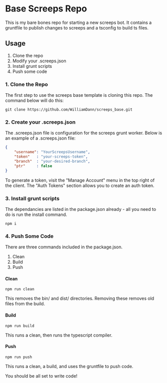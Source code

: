 # Base Screeps Repo

This is my bare bones repo for starting a new screeps bot. It contains a gruntfile to publish changes to screeps and a tsconfig to build ts files.

## Usage
1. Clone the repo
2. Modify your .screeps.json
3. Install grunt scripts
4. Push some code

### 1. Clone the Repo
The first step to use the screeps base template is cloning this repo. The command below will do this:

```
git clone https://github.com/WilliamDann/screeps_base.git
```

### 2. Create your .screeps.json

The .screeps.json file is configuration for the screeps grunt worker. Below is an example of a .screeps.json file:

```json
{
    "username": "YourScreepsUsername",
    "token"   : "your-screeps-token",
    "branch"  : "your-desired-branch",
    "ptr"     : false
}
```

To generate a token, visit the "Manage Account" menu in the top right of the client. The "Auth Tokens" section allows you to create an auth token.

### 3. Install grunt scripts
The dependancies are listed in the package.json already - all you need to do is run the install command.
```
npm i
```

### 4. Push Some Code

There are three commands included in the package.json.
1. Clean
2. Build
3. Push

#### Clean
```
npm run clean
```
This removes the bin/ and dist/ directories. Removing these removes old files from the build.

#### Build
```
npm run build
```
This runs a clean, then runs the typescript compiler.

#### Push
```
npm run push
```

This runs a clean, a build, and uses the gruntfile to push code.

You should be all set to write code! 
